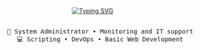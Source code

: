<div align="center"><a href="https://git.io/typing-svg"><img src="https://readme-typing-svg.demolab.com?font=Fira+Code&duration=1000&pause=1000&center=true&vCenter=true&multiline=true&random=false&width=660&height=150&lines=Linux+salaryman%2C;advocate+for+system+agnostic+FOSS+solutions%2C;having+an+affair+with+proprietary+firmware+on+the+side." alt="Typing SVG" /></a>
<br><br>
<pre>
    💼 System Administrator • Monitoring and IT support
    💻 Scripting • DevOps • Basic Web Development
</pre>
